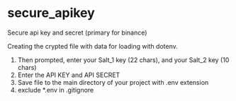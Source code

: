 # secure_apikey
Secure api key and secret (primary for binance)

Creating the crypted file with data for loading with dotenv.

1. Then prompted, enter your Salt_1 key (22 chars), and your Salt_2 key (10 chars)
2. Enter the API KEY and API SECRET
3. Save file to the main directory of your project with .env extension
4. exclude *.env in .gitignore
